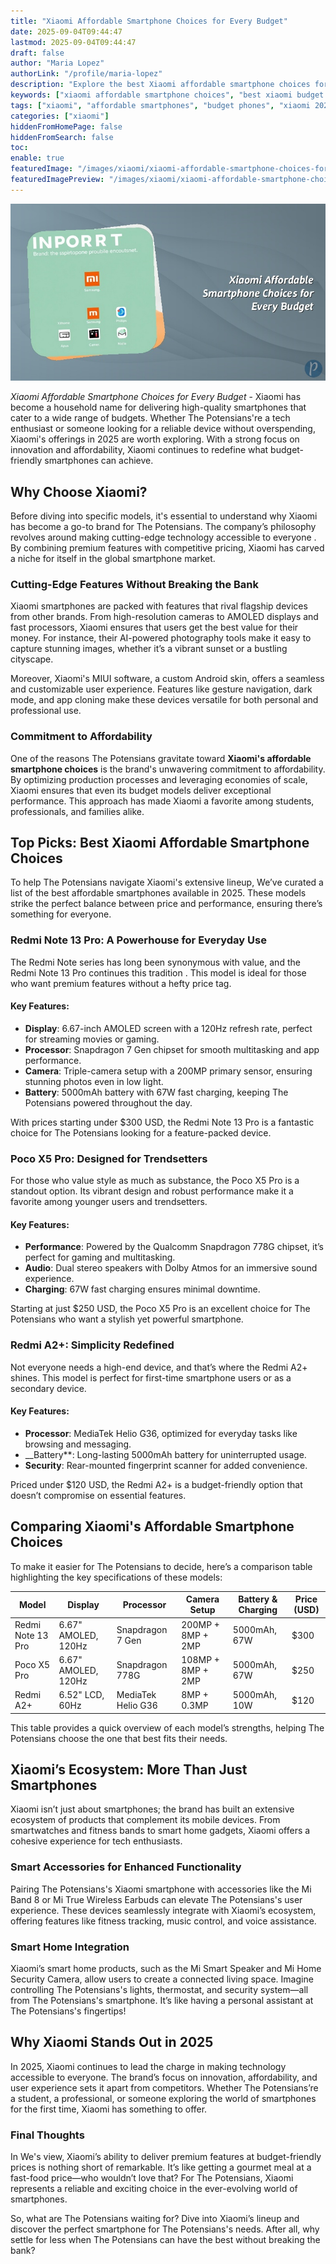 ```yaml
---
title: "Xiaomi Affordable Smartphone Choices for Every Budget"
date: 2025-09-04T09:44:47
lastmod: 2025-09-04T09:44:47
draft: false
author: "Maria Lopez"
authorLink: "/profile/maria-lopez"
description: "Explore the best Xiaomi affordable smartphone choices for 2025, offering a perfect blend of innovation, performance, and budget-friendly pricing. Find the ideal device for your needs."
keywords: ["xiaomi affordable smartphone choices", "best xiaomi budget smartphones 2025", "xiaomi smartphones for every budget"]
tags: ["xiaomi", "affordable smartphones", "budget phones", "xiaomi 2025"]
categories: ["xiaomi"]
hiddenFromHomePage: false
hiddenFromSearch: false
toc:
enable: true
featuredImage: "/images/xiaomi/xiaomi-affordable-smartphone-choices-for-every-budget.jpg"
featuredImagePreview: "/images/xiaomi/xiaomi-affordable-smartphone-choices-for-every-budget.jpg"
---
```


![Xiaomi Affordable Smartphone Choices for Every Budget](/images/xiaomi/xiaomi-affordable-smartphone-choices-for-every-budget.jpg)



_Xiaomi Affordable Smartphone Choices for Every Budget_ - Xiaomi has become a household name for delivering high-quality smartphones that cater to a wide range of budgets.  Whether The Potensians're a tech enthusiast or someone looking for a reliable device without overspending, Xiaomi's offerings in 2025 are worth exploring. With a strong focus on innovation and affordability, Xiaomi continues to redefine what budget-friendly smartphones can achieve.

## Why Choose Xiaomi?

Before diving into specific models, it's essential to understand why Xiaomi has become a go-to brand for The Potensians. The company’s philosophy revolves around making cutting-edge technology accessible to everyone . By combining premium features with competitive pricing, Xiaomi has carved a niche for itself in the global smartphone market.

### Cutting-Edge Features Without Breaking the Bank

Xiaomi smartphones are packed with features that rival flagship devices from other brands. From high-resolution cameras to AMOLED displays and fast processors, Xiaomi ensures that users get the best value for their money. For instance, their AI-powered photography tools make it easy to capture stunning images, whether it’s a vibrant sunset or a bustling cityscape​.

Moreover, Xiaomi's MIUI software, a custom Android skin, offers a seamless and customizable user experience. Features like gesture navigation, dark mode, and app cloning make these devices versatile for both personal and professional use.

### Commitment to Affordability

One of the reasons The Potensians gravitate toward **Xiaomi's affordable smartphone choices** is the brand's unwavering commitment to affordability. By optimizing production processes and leveraging economies of scale, Xiaomi ensures that even its budget models deliver exceptional performance. This approach has made Xiaomi a favorite among students, professionals, and families alike.

## Top Picks: Best Xiaomi Affordable Smartphone Choices

To help The Potensians navigate Xiaomi's extensive lineup, We’ve curated a list of the best affordable smartphones available in 2025. These models strike the perfect balance between price and performance, ensuring there’s something for everyone.

### Redmi Note 13 Pro: A Powerhouse for Everyday Use

The Redmi Note series has long been synonymou​s with value, and the Redmi Note 13 Pro continues this tradition . This model is ideal for those who want premium features without a hefty price tag.

#### Key Features:
- **Display**: 6.67-inch AMOLED screen with a 120Hz refresh rate, perfect for streaming movies or gaming. 
- **Processor**: Snapdragon 7 Gen chipset for smooth multitasking and app performance. 
- **Camera**: Triple-camera setup with a 200MP primary sensor, ensuring stunning photos even in low light. 
- **Battery**: 5000mAh battery with 67W fast charging, keeping The Potensians powered throughout the day.

With prices starting under $300 USD, the Redmi Note 13 Pro is a fantastic choice for The Potensians looking for a feature-packed device.

### Poco X5 Pro: Designed for Trendsetters

For those who value style as much as substance, the Poco X5 Pro is a standout option. Its vibrant design and robust performance make it a favorite among younger users and trendsetters.

#### Key Features:
- **Performance**: Powered by the Qualcomm Snapdragon 778G chipset, it’s perfect for gaming and multitasking. 
- **Audio**: Dual stereo speakers with Dolby Atmos for an immersive sound experience. 
- **​Charging**: 67W fast charging ensures minimal downtime. 

Starting at just $250 USD, the Poco X5 Pro is an excellent choice for The Potensians who want a stylish yet powerful smartphone.

### Redmi A2+: Simplicity Redefined

Not everyone needs a high-end device, and that’s where the Redmi A2+ shines. This model is perfect for first-time smartphone users or as a secondary device.

#### Key Features:
- **Processor**: MediaTek Helio G36, optimized for everyday tasks like browsing and messaging. 
- __Battery**: Long-lasting 5000mAh battery for uninterrupted usage. 
- **Security**: Rear-mounted fingerprint scanner for added convenience. 

Priced under $120 USD, the Redmi A2+ is a budget-friendly option that doesn’t compromise on essential features.

## Comparing Xiaomi's Affordable Smartphone Choices

To make it easier for The Potensians to decide, here’s a comparison table highlighting the key specifications of these models:

<div class="table-responsive">
<table class="html-table">
<thead>
<tr>
<th>Model</th>
<th>Display</th>
<th>Processor</th>
<th>Camera Setup</th>
<th>Battery & Charging</th>
<th>Price (USD)</th>
</tr>
</thead>
<tbody>
<tr>
<td>Redmi Note 13 Pro</td>
<td>6.67" AMOLED, 120Hz</td>
<td>Snapdragon 7 Gen</td>
<td>200MP + 8MP + 2MP</td>
<td>5000mAh, 67W</td>
<td>$300</td>
</tr>
<tr>
<td>Poco X5 Pro</td>
<td>6.67" AMOLED, 120Hz</td>
<td>Snapdragon 778G</td>
<td>108MP + 8MP + 2MP</td>
<td>5000mAh, 67W</td>
<td>$250</td>
</tr>
<tr>
<td>Redmi A2+</td>
<td>6.52" LCD, 60Hz</td>
<td>MediaTek Helio G36</td>
<td>8MP + 0.3MP</td>
<td>5000mAh, 10W</td>
<td>$120</td>
</tr>
</tbody>
</table>
</div>

This table provides a quick overview of each model’s strengths, helping The Potensians choose the one that best fits their needs.

## Xiaomi’s Ecosystem: More Than Just Smartphones

Xiaomi isn’t just about smartphones; the brand has built an extensive ecosystem of products that complement its mobile devices. From smartwatches and fitness bands to smart home gadgets, Xiaomi offers a cohesive experience for tech enthusiasts.

### Smart Accessories for Enhanced Functionality

Pairing The Potensians's Xiaomi smartphone with accessories like the Mi Band 8 or Mi True Wireless Earbuds can elevate The Potensians's user experience. These devices seamlessly integrate with Xiaomi’s ecosystem, offering features like fitness tracking, music control, and voice assistance.

### Smart Home Integration

Xiaomi’s smart home products, such as the Mi Smart Speaker and Mi Home Security Camera, allow users to create a connected living space. Imagine controlling The Potensians's lights, thermostat, and security system—all from The Potensians's smartphone. It’s like having a personal assistant at The Potensians's fingertips!

## Why Xiaomi Stands Out in 2025

In 2025, Xiaomi continues to lead the charge in making technology accessible to everyone. The brand’s focus on innovation, affordability, and user experience sets it apart from competitors. Whether The Potensians’re a student, a professional, or someone exploring the world of smartphones for the first time, Xiaomi has something to offer.

### Final Thoughts

In We's view, Xiaomi’s ability to deliver premium features at budget-friendly prices is nothing short of remarkable. It’s like getting a gourmet meal at a fast-food price—who wouldn’t love that? For The Potensians, Xiaomi represents a reliable and exciting choice in the ever-evolving world of smartphones.

So, what are The Potensians waiting for? Dive into Xiaomi’s lineup and discover the perfect smartphone for The Potensians's needs. After all, why settle for less when The Potensians can have the best without breaking the bank?